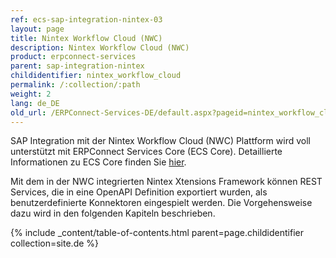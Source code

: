 ```yaml
---
ref: ecs-sap-integration-nintex-03
layout: page
title: Nintex Workflow Cloud (NWC)
description: Nintex Workflow Cloud (NWC)
product: erpconnect-services
parent: sap-integration-nintex
childidentifier: nintex_workflow_cloud
permalink: /:collection/:path
weight: 2
lang: de_DE
old_url: /ERPConnect-Services-DE/default.aspx?pageid=nintex_workflow_cloud
---
```


SAP Integration mit der Nintex Workflow Cloud (NWC) Plattform wird voll unterstützt mit ERPConnect Services Core (ECS Core). Detaillierte Informationen zu ECS Core finden Sie [hier](../ecs-core).

Mit dem in der NWC integrierten Nintex Xtensions Framework können REST Services, die in eine OpenAPI Definition exportiert wurden, als benutzerdefinierte Konnektoren eingespielt werden. Die Vorgehensweise dazu wird in den folgenden Kapiteln beschrieben. 

{% include _content/table-of-contents.html parent=page.childidentifier collection=site.de %}